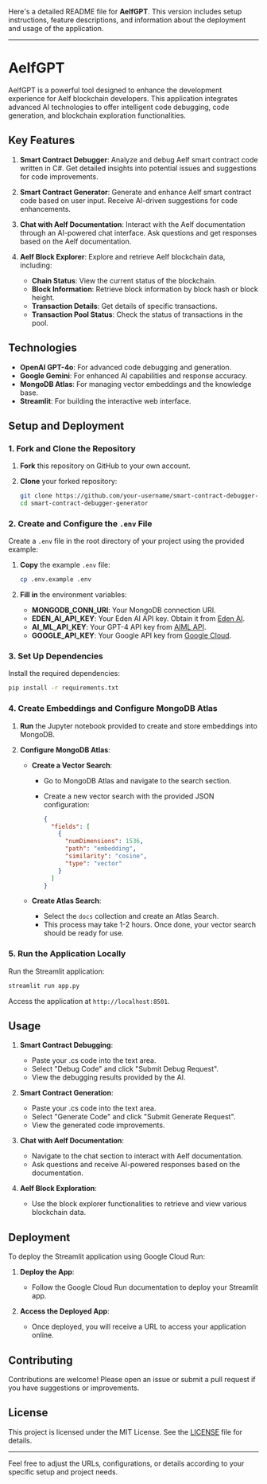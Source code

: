 Here's a detailed README file for **AelfGPT**. This version includes setup instructions, feature descriptions, and information about the deployment and usage of the application.

---

# AelfGPT

AelfGPT is a powerful tool designed to enhance the development experience for Aelf blockchain developers. This application integrates advanced AI technologies to offer intelligent code debugging, code generation, and blockchain exploration functionalities. 

## Key Features

1. **Smart Contract Debugger**: Analyze and debug Aelf smart contract code written in C#. Get detailed insights into potential issues and suggestions for code improvements.

2. **Smart Contract Generator**: Generate and enhance Aelf smart contract code based on user input. Receive AI-driven suggestions for code enhancements.

3. **Chat with Aelf Documentation**: Interact with the Aelf documentation through an AI-powered chat interface. Ask questions and get responses based on the Aelf documentation.

4. **Aelf Block Explorer**: Explore and retrieve Aelf blockchain data, including:
   - **Chain Status**: View the current status of the blockchain.
   - **Block Information**: Retrieve block information by block hash or block height.
   - **Transaction Details**: Get details of specific transactions.
   - **Transaction Pool Status**: Check the status of transactions in the pool.

## Technologies

- **OpenAI GPT-4o**: For advanced code debugging and generation.
- **Google Gemini**: For enhanced AI capabilities and response accuracy.
- **MongoDB Atlas**: For managing vector embeddings and the knowledge base.
- **Streamlit**: For building the interactive web interface.

## Setup and Deployment

### 1. Fork and Clone the Repository

1. **Fork** this repository on GitHub to your own account.
2. **Clone** your forked repository:

   ```bash
   git clone https://github.com/your-username/smart-contract-debugger-generator.git
   cd smart-contract-debugger-generator
   ```

### 2. Create and Configure the `.env` File

Create a `.env` file in the root directory of your project using the provided example:

1. **Copy** the example `.env` file:

   ```bash
   cp .env.example .env
   ```

2. **Fill in** the environment variables:

   - **MONGODB_CONN_URI**: Your MongoDB connection URI.
   - **EDEN_AI_API_KEY**: Your Eden AI API key. Obtain it from [Eden AI](https://app.edenai.run/bricks/default).
   - **AI_ML_API_KEY**: Your GPT-4 API key from [AIML API](https://aimlapi.com/app/keys).
   - **GOOGLE_API_KEY**: Your Google API key from [Google Cloud](https://aistudio.google.com/app/prompts/new_chat).

### 3. Set Up Dependencies

Install the required dependencies:

```bash
pip install -r requirements.txt
```

### 4. Create Embeddings and Configure MongoDB Atlas

1. **Run** the Jupyter notebook provided to create and store embeddings into MongoDB.

2. **Configure MongoDB Atlas**:

   - **Create a Vector Search**:
     - Go to MongoDB Atlas and navigate to the search section.
     - Create a new vector search with the provided JSON configuration:

       ```json
       {
         "fields": [
           {
             "numDimensions": 1536,
             "path": "embedding",
             "similarity": "cosine",
             "type": "vector"
           }
         ]
       }
       ```

   - **Create Atlas Search**:
     - Select the `docs` collection and create an Atlas Search.
     - This process may take 1-2 hours. Once done, your vector search should be ready for use.

### 5. Run the Application Locally

Run the Streamlit application:

```bash
streamlit run app.py
```

Access the application at `http://localhost:8501`.

## Usage

1. **Smart Contract Debugging**:
   - Paste your .cs code into the text area.
   - Select "Debug Code" and click "Submit Debug Request".
   - View the debugging results provided by the AI.

2. **Smart Contract Generation**:
   - Paste your .cs code into the text area.
   - Select "Generate Code" and click "Submit Generate Request".
   - View the generated code improvements.

3. **Chat with Aelf Documentation**:
   - Navigate to the chat section to interact with Aelf documentation.
   - Ask questions and receive AI-powered responses based on the documentation.

4. **Aelf Block Exploration**:
   - Use the block explorer functionalities to retrieve and view various blockchain data.

## Deployment

To deploy the Streamlit application using Google Cloud Run:

1. **Deploy the App**:
   - Follow the Google Cloud Run documentation to deploy your Streamlit app. 

2. **Access the Deployed App**:
   - Once deployed, you will receive a URL to access your application online.

## Contributing

Contributions are welcome! Please open an issue or submit a pull request if you have suggestions or improvements.

## License

This project is licensed under the MIT License. See the [LICENSE](LICENSE) file for details.

---

Feel free to adjust the URLs, configurations, or details according to your specific setup and project needs.
